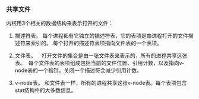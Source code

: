 ### 共享文件

内核用3个相关的数据结构来表示打开的文件：

1. 描述符表。 每个进程都有它独立的描述符表，它的表项是由进程打开的文件描述符来索引的。 每个打开的描述符表项指向文件表的一个表项。  
    
2. 文件表。    打开文件的集合是由一张文件表来表示的，所有的进程共享这张表。  每个文件表的表项组成包括当前的文件位置、引用计数，以及指向v-node表的一个指针。关闭一个描述符会减少引用计数。
    
3. v-node表。 和文件表一样，所有的进程共享这张v-node表。每个表项包含stat结构中的大多数信息。
